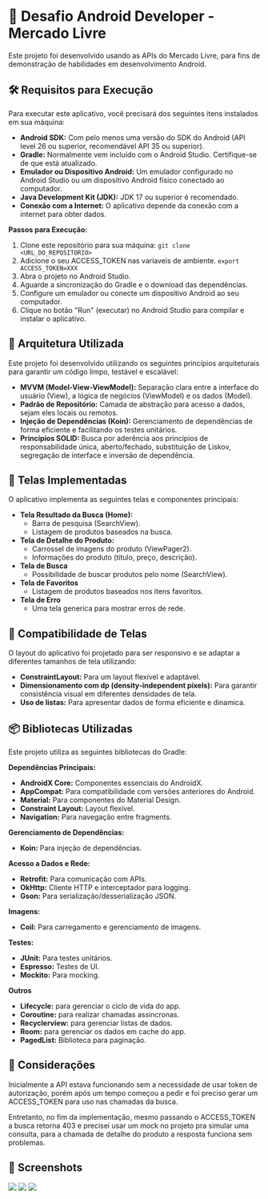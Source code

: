 # 📝 Desafio Android Developer - Mercado Livre

Este projeto foi desenvolvido usando as APIs do Mercado Livre, para fins de demonstração de habilidades em desenvolvimento Android.


## 🛠  Requisitos para Execução

Para executar este aplicativo, você precisará dos seguintes itens instalados em sua máquina:

*   **Android SDK:** Com pelo menos uma versão do SDK do Android (API level 26 ou superior, recomendável API 35 ou superior).
*   **Gradle:** Normalmente vem incluído com o Android Studio. Certifique-se de que está atualizado.
*   **Emulador ou Dispositivo Android:** Um emulador configurado no Android Studio ou um dispositivo Android físico conectado ao computador.
*   **Java Development Kit (JDK):** JDK 17 ou superior é recomendado.
* **Conexão com a Internet:** O aplicativo depende da conexão com a internet para obter dados.

**Passos para Execução:**

1.  Clone este repositório para sua máquina: `git clone <URL_DO_REPOSITORIO>`
2.  Adicione o seu ACCESS_TOKEN nas variaveis de ambiente. `export ACCESS_TOKEN=XXX`
3.  Abra o projeto no Android Studio.
4.  Aguarde a sincronização do Gradle e o download das dependências.
5.  Configure um emulador ou conecte um dispositivo Android ao seu computador.
6.  Clique no botão "Run" (executar) no Android Studio para compilar e instalar o aplicativo.

## 📌 Arquitetura Utilizada

Este projeto foi desenvolvido utilizando os seguintes princípios arquiteturais para garantir um código limpo, testável e escalável:

*   **MVVM (Model-View-ViewModel):** Separação clara entre a interface do usuário (View), a lógica de negócios (ViewModel) e os dados (Model).
*   **Padrão de Repositório:** Camada de abstração para acesso a dados, sejam eles locais ou remotos.
*   **Injeção de Dependências (Koin):** Gerenciamento de dependências de forma eficiente e facilitando os testes unitários.
*   **Princípios SOLID:** Busca por aderência aos princípios de responsabilidade única, aberto/fechado, substituição de Liskov, segregação de interface e inversão de dependência.


## 📱 Telas Implementadas

O aplicativo implementa as seguintes telas e componentes principais:

*   **Tela Resultado da Busca (Home):**
    *   Barra de pesquisa (SearchView).
    *   Listagem de produtos baseados na busca.
*   **Tela de Detalhe do Produto:**
    *   Carrossel de imagens do produto (ViewPager2).
    *   Informações do produto (título, preço, descrição).
*   **Tela de Busca**
    *   Possibilidade de buscar produtos pelo nome (SearchView).
*   **Tela de Favoritos**
    *   Listagem de produtos baseados nos itens favoritos.
* **Tela de Erro**
    * Uma tela generica para mostrar erros de rede.

## 📱 Compatibilidade de Telas

O layout do aplicativo foi projetado para ser responsivo e se adaptar a diferentes tamanhos de tela utilizando:

*   **ConstraintLayout:** Para um layout flexível e adaptável.
*   **Dimensionamento com dp (density-independent pixels):** Para garantir consistência visual em diferentes densidades de tela.
* **Uso de listas:** Para apresentar dados de forma eficiente e dinamica.

## 📦 Bibliotecas Utilizadas

Este projeto utiliza as seguintes bibliotecas do Gradle:

**Dependências Principais:**

*   **AndroidX Core:** Componentes essenciais do AndroidX.
* **AppCompat:** Para compatibilidade com versões anteriores do Android.
* **Material:** Para componentes do Material Design.
* **Constraint Layout:**  Layout flexível.
*   **Navigation:** Para navegação entre fragments.

**Gerenciamento de Dependências:**

*   **Koin:** Para injeção de dependências.

**Acesso a Dados e Rede:**

*   **Retrofit:** Para comunicação com APIs.
* **OkHttp:** Cliente HTTP e interceptador para logging.
*   **Gson:** Para serialização/desserialização JSON.

**Imagens:**

*   **Coil:** Para carregamento e gerenciamento de imagens.

**Testes:**

*   **JUnit:** Para testes unitários.
* **Espresso:** Testes de UI.
* **Mockito:** Para mocking.

**Outros**

* **Lifecycle:**  para gerenciar o ciclo de vida do app.
* **Coroutine:** para realizar chamadas assincronas.
* **Recyclerview:** para gerenciar listas de dados.
* **Room:** para gerenciar os dados em cache do app.
* **PagedList:** Biblioteca para paginação.


## 🚀 Considerações

Inicialmente a API estava funcionando sem a necessidade de usar token de autorização, porém após um tempo começou a pedir e foi preciso gerar um ACCESS_TOKEN para uso nas chamadas da busca.

Entretanto, no fim da implementação, mesmo passando o ACCESS_TOKEN a busca retorna 403 e precisei usar um mock no projeto pra simular uma consulta, para a chamada de detalhe do produto a resposta funciona sem problemas.

## 💄 Screenshots

<p alinhar="centro">
  <img src="screenshots/Screenshot_20250401_082144.png" largura="250">
  <img src="screenshots/Screenshot_20250401_083353.png" largura="250">
  <img src="screenshots/Screenshot_20250401_082909.png" largura="250">
</p>